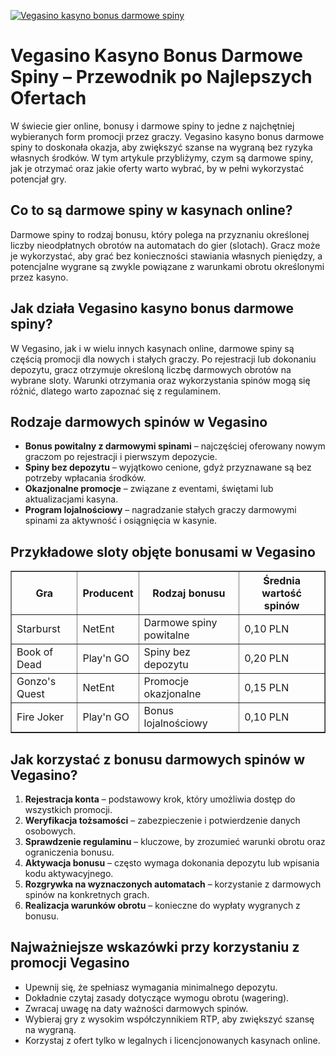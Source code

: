 [![Vegasino kasyno bonus darmowe spiny](https://123-caf.pages.dev/gitsignup.png)](https://vrmoo.ru/Bt82HjjY)

<h1>Vegasino Kasyno Bonus Darmowe Spiny – Przewodnik po Najlepszych Ofertach</h1> <p>W świecie gier online, bonusy i darmowe spiny to jedne z najchętniej wybieranych form promocji przez graczy. Vegasino kasyno bonus darmowe spiny to doskonała okazja, aby zwiększyć szanse na wygraną bez ryzyka własnych środków. W tym artykule przybliżymy, czym są darmowe spiny, jak je otrzymać oraz jakie oferty warto wybrać, by w pełni wykorzystać potencjał gry.</p>  <h2>Co to są darmowe spiny w kasynach online?</h2> <p>Darmowe spiny to rodzaj bonusu, który polega na przyznaniu określonej liczby nieodpłatnych obrotów na automatach do gier (slotach). Gracz może je wykorzystać, aby grać bez konieczności stawiania własnych pieniędzy, a potencjalne wygrane są zwykle powiązane z warunkami obrotu określonymi przez kasyno.</p>  <h2>Jak działa Vegasino kasyno bonus darmowe spiny?</h2> <p>W Vegasino, jak i w wielu innych kasynach online, darmowe spiny są częścią promocji dla nowych i stałych graczy. Po rejestracji lub dokonaniu depozytu, gracz otrzymuje określoną liczbę darmowych obrotów na wybrane sloty. Warunki otrzymania oraz wykorzystania spinów mogą się różnić, dlatego warto zapoznać się z regulaminem.</p>  <h2>Rodzaje darmowych spinów w Vegasino</h2> <ul>   <li><strong>Bonus powitalny z darmowymi spinami</strong> – najczęściej oferowany nowym graczom po rejestracji i pierwszym depozycie.</li>   <li><strong>Spiny bez depozytu</strong> – wyjątkowo cenione, gdyż przyznawane są bez potrzeby wpłacania środków.</li>   <li><strong>Okazjonalne promocje</strong> – związane z eventami, świętami lub aktualizacjami kasyna.</li>   <li><strong>Program lojalnościowy</strong> – nagradzanie stałych graczy darmowymi spinami za aktywność i osiągnięcia w kasynie.</li> </ul>  <h2>Przykładowe sloty objęte bonusami w Vegasino</h2> <table border="1" cellpadding="8" cellspacing="0">   <thead>     <tr>       <th>Gra</th>       <th>Producent</th>       <th>Rodzaj bonusu</th>       <th>Średnia wartość spinów</th>     </tr>   </thead>   <tbody>     <tr>       <td>Starburst</td>       <td>NetEnt</td>       <td>Darmowe spiny powitalne</td>       <td>0,10 PLN</td>     </tr>     <tr>       <td>Book of Dead</td>       <td>Play'n GO</td>       <td>Spiny bez depozytu</td>       <td>0,20 PLN</td>     </tr>     <tr>       <td>Gonzo's Quest</td>       <td>NetEnt</td>       <td>Promocje okazjonalne</td>       <td>0,15 PLN</td>     </tr>     <tr>       <td>Fire Joker</td>       <td>Play'n GO</td>       <td>Bonus lojalnościowy</td>       <td>0,10 PLN</td>     </tr>   </tbody> </table>  <h2>Jak korzystać z bonusu darmowych spinów w Vegasino?</h2> <ol>   <li><strong>Rejestracja konta</strong> – podstawowy krok, który umożliwia dostęp do wszystkich promocji.</li>   <li><strong>Weryfikacja tożsamości</strong> – zabezpieczenie i potwierdzenie danych osobowych.</li>   <li><strong>Sprawdzenie regulaminu</strong> – kluczowe, by zrozumieć warunki obrotu oraz ograniczenia bonusu.</li>   <li><strong>Aktywacja bonusu</strong> – często wymaga dokonania depozytu lub wpisania kodu aktywacyjnego.</li>   <li><strong>Rozgrywka na wyznaczonych automatach</strong> – korzystanie z darmowych spinów na konkretnych grach.</li>   <li><strong>Realizacja warunków obrotu</strong> – konieczne do wypłaty wygranych z bonusu.</li> </ol>  <h2>Najważniejsze wskazówki przy korzystaniu z promocji Vegasino</h2> <ul>   <li>Upewnij się, że spełniasz wymagania minimalnego depozytu.</li>   <li>Dokładnie czytaj zasady dotyczące wymogu obrotu (wagering).</li>   <li>Zwracaj uwagę na daty ważności darmowych spinów.</li>   <li>Wybieraj gry z wysokim współczynnikiem RTP, aby zwiększyć szansę na wygraną.</li>   <li>Korzystaj z ofert tylko w legalnych i licencjonowanych kasynach online.</li> </ul>